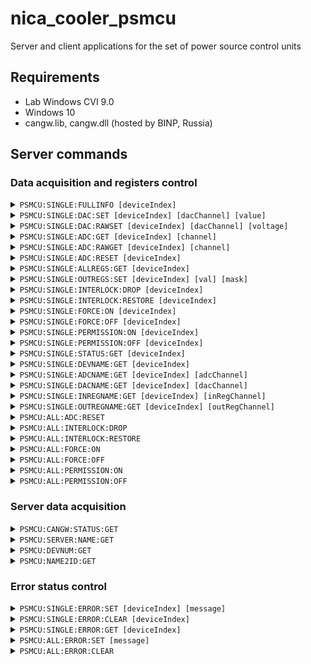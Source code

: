 # nica_cooler_psmcu
Server and client applications for the set of power source control units

## Requirements

* Lab Windows CVI 9.0
* Windows 10
* cangw.lib, cangw.dll (hosted by BINP, Russia)

## Server commands

### Data acquisition and registers control

<details>
<summary><code>PSMCU:SINGLE:FULLINFO [deviceIndex]</code></summary>
Provides the information aboud the device.

The answer has the following form:
`PSMCU:SINGLE:FULLINFO [deviceIndex] [adc_ch_0] .. [adc_ch_4] [dac_ch_0] [input_registers_hex] [output_registers_hex] [status_hex]`

* `[adc_ch_k]` - measurements from the k-th ADC channel
* `[dac_ch_0]` - the setup DAC value.
* `[input_registers_hex]` - the state of the input registers
* `[output_registers_hex]` - the state of the output registers
* `[status_hex]` - the status of the device. 1st bit - alive status, 2nd bit - error status.

> Returned values from the DAC and ADC channels are not raw but processed with the linear transformation a*x+b, defined in the server's configuration file.
</details>

<details><summary><code>PSMCU:SINGLE:DAC:SET [deviceIndex] [dacChannel] [value]</code></summary></details>
<details><summary><code>PSMCU:SINGLE:DAC:RAWSET [deviceIndex] [dacChannel] [voltage]</code></summary></details>
<details><summary><code>PSMCU:SINGLE:ADC:GET [deviceIndex] [channel]</code></summary></details>
<details><summary><code>PSMCU:SINGLE:ADC:RAWGET [deviceIndex] [channel]</code></summary></details>
<details><summary><code>PSMCU:SINGLE:ADC:RESET [deviceIndex]</code></summary></details>
<details><summary><code>PSMCU:SINGLE:ALLREGS:GET [deviceIndex]</code></summary></details>
<details><summary><code>PSMCU:SINGLE:OUTREGS:SET [deviceIndex] [val] [mask]</code></summary></details>
<details><summary><code>PSMCU:SINGLE:INTERLOCK:DROP [deviceIndex]</code></summary></details>
<details><summary><code>PSMCU:SINGLE:INTERLOCK:RESTORE [deviceIndex]</code></summary></details>
<details><summary><code>PSMCU:SINGLE:FORCE:ON [deviceIndex]</code></summary></details>
<details><summary><code>PSMCU:SINGLE:FORCE:OFF [deviceIndex]</code></summary></details>
<details><summary><code>PSMCU:SINGLE:PERMISSION:ON [deviceIndex]</code></summary></details>
<details><summary><code>PSMCU:SINGLE:PERMISSION:OFF [deviceIndex]</code></summary></details>
<details><summary><code>PSMCU:SINGLE:STATUS:GET [deviceIndex]</code></summary></details>
<details><summary><code>PSMCU:SINGLE:DEVNAME:GET [deviceIndex]</code></summary></details>
<details><summary><code>PSMCU:SINGLE:ADCNAME:GET [deviceIndex] [adcChannel]</code></summary></details>
<details><summary><code>PSMCU:SINGLE:DACNAME:GET [deviceIndex] [dacChannel]</code></summary></details>
<details><summary><code>PSMCU:SINGLE:INREGNAME:GET [deviceIndex] [inRegChannel]</code></summary></details>
<details><summary><code>PSMCU:SINGLE:OUTREGNAME:GET [deviceIndex] [outRegChannel]</code></summary></details>
<details><summary><code>PSMCU:ALL:ADC:RESET</code></summary></details>
<details><summary><code>PSMCU:ALL:INTERLOCK:DROP</code></summary></details>
<details><summary><code>PSMCU:ALL:INTERLOCK:RESTORE</code></summary></details>
<details><summary><code>PSMCU:ALL:FORCE:ON</code></summary></details>
<details><summary><code>PSMCU:ALL:FORCE:OFF</code></summary></details>
<details><summary><code>PSMCU:ALL:PERMISSION:ON</code></summary></details>
<details><summary><code>PSMCU:ALL:PERMISSION:OFF</code></summary></details>

### Server data acquisition
<details><summary><code>PSMCU:CANGW:STATUS:GET</code></summary></details>
<details><summary><code>PSMCU:SERVER:NAME:GET</code></summary></details>
<details><summary><code>PSMCU:DEVNUM:GET</code></summary></details>
<details><summary><code>PSMCU:NAME2ID:GET</code></summary></details>

### Error status control

<details><summary><code>PSMCU:SINGLE:ERROR:SET [deviceIndex] [message]</code></summary></details>
<details><summary><code>PSMCU:SINGLE:ERROR:CLEAR [deviceIndex]</code></summary></details>
<details><summary><code>PSMCU:SINGLE:ERROR:GET [deviceIndex]</code></summary></details>
<details><summary><code>PSMCU:ALL:ERROR:SET [message]</code></summary></details>
<details><summary><code>PSMCU:ALL:ERROR:CLEAR</code></summary></details>
